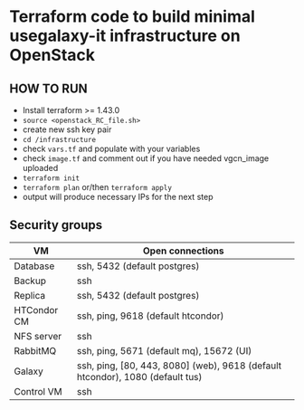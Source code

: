 # Terraform code to build minimal usegalaxy-it infrastructure on OpenStack

## HOW TO RUN

- Install terraform >= 1.43.0
- `source <openstack_RC_file.sh>`
- create new ssh key pair
- `cd /infrastructure`
- check `vars.tf` and populate with your variables
- check `image.tf` and comment out if you have needed vgcn_image uploaded
- `terraform init`
- `terraform plan` or/then `terraform apply`
- output will produce necessary IPs for the next step

## Security groups

| VM          | Open connections                                                              |
| ----------- | ----------------------------------------------------------------------------- |
| Database    | ssh, 5432 (default postgres)                                                  |
| Backup      | ssh                                                                           |
| Replica     | ssh, 5432 (default postgres)                                                  |
| HTCondor CM | ssh, ping, 9618 (default htcondor)                                            |
| NFS server  | ssh                                                                           |
| RabbitMQ    | ssh, ping, 5671 (default mq), 15672 (UI)                                      |
| Galaxy      | ssh, ping, [80, 443, 8080] (web), 9618 (default htcondor), 1080 (default tus) |
| Control VM  | ssh                                                                           |

